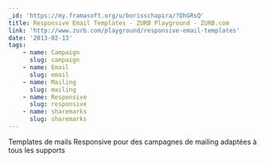 ```yaml
---
_id: 'https://my.framasoft.org/u/borisschapira/?DhGRsQ'
title: Responsive Email Templates - ZURB Playground - ZURB.com
link: 'http://www.zurb.com/playground/responsive-email-templates'
date: '2013-02-13'
tags:
    - name: Campaign
      slug: campaign
    - name: Email
      slug: email
    - name: Mailing
      slug: mailing
    - name: Responsive
      slug: responsive
    - name: sharemarks
      slug: sharemarks
---
```


<div class="markdown"><p>Templates de mails Responsive pour des campagnes de mailing adaptées à tous les supports
</p></div>
